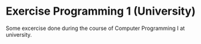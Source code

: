 # Exercise Programming 1 (University)
Some excercise done during the course of Computer Programming I at university.
